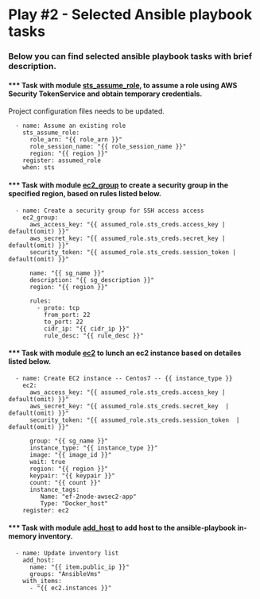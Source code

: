 # Play #2 - Selected Ansible playbook tasks


### Below you can find selected ansible playbook tasks with brief description. 

#### *** Task with module [sts_assume_role](https://docs.ansible.com/ansible/latest/modules/sts_assume_role_module.html), to assume a role using AWS Security TokenService and obtain temporary credentials.
Project configuration files needs to be updated.
``` 
  - name: Assume an existing role
    sts_assume_role:
      role_arn: "{{ role_arn }}"
      role_session_name: "{{ role_session_name }}"
      region: "{{ region }}"
    register: assumed_role
    when: sts

```

#### *** Task with module [ec2_group](https://docs.ansible.com/ansible/latest/modules/ec2_group_module.html) to create a security group in the specified region, based on rules listed below.
```
  - name: Create a security group for SSH access access
    ec2_group:
      aws_access_key: "{{ assumed_role.sts_creds.access_key | default(omit) }}"
      aws_secret_key: "{{ assumed_role.sts_creds.secret_key | default(omit) }}"
      security_token: "{{ assumed_role.sts_creds.session_token | default(omit) }}"

      name: "{{ sg_name }}"
      description: "{{ sg_description }}"
      region: "{{ region }}"

      rules:
        - proto: tcp
          from_port: 22
          to_port: 22
          cidr_ip: "{{ cidr_ip }}"
          rule_desc: "{{ rule_desc }}"

```

#### *** Task with module [ec2](https://docs.ansible.com/ansible/latest/modules/ec2_module.html) to lunch an ec2 instance based on detailes listed below. 
```
  - name: Create EC2 instance -- Centos7 -- {{ instance_type }}
    ec2:
      aws_access_key: "{{ assumed_role.sts_creds.access_key | default(omit) }}"
      aws_secret_key: "{{ assumed_role.sts_creds.secret_key  | default(omit) }}"
      security_token: "{{ assumed_role.sts_creds.session_token  | default(omit) }}"

      group: "{{ sg_name }}"
      instance_type: "{{ instance_type }}"
      image: "{{ image_id }}"
      wait: true
      region: "{{ region }}"
      keypair: "{{ keypair }}"
      count: "{{ count }}"
      instance_tags:
         Name: "ef-2node-awsec2-app"
         Type: "Docker_host"
    register: ec2
```

#### *** Task with module [add_host](https://docs.ansible.com/ansible/latest/modules/add_host_module.html) to add host to the ansible-playbook in-memory inventory.  
```
  - name: Update inventory list
    add_host:
      name: "{{ item.public_ip }}"
      groups: "AnsibleVms"
    with_items:
      - "{{ ec2.instances }}"
```

